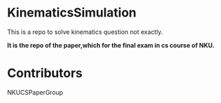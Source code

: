 # KinematicsSimulation
This is a repo to solve kinematics question not exactly.

**It is the repo of the paper,which for the final exam in cs course of NKU.**

# Contributors
NKUCSPaperGroup
